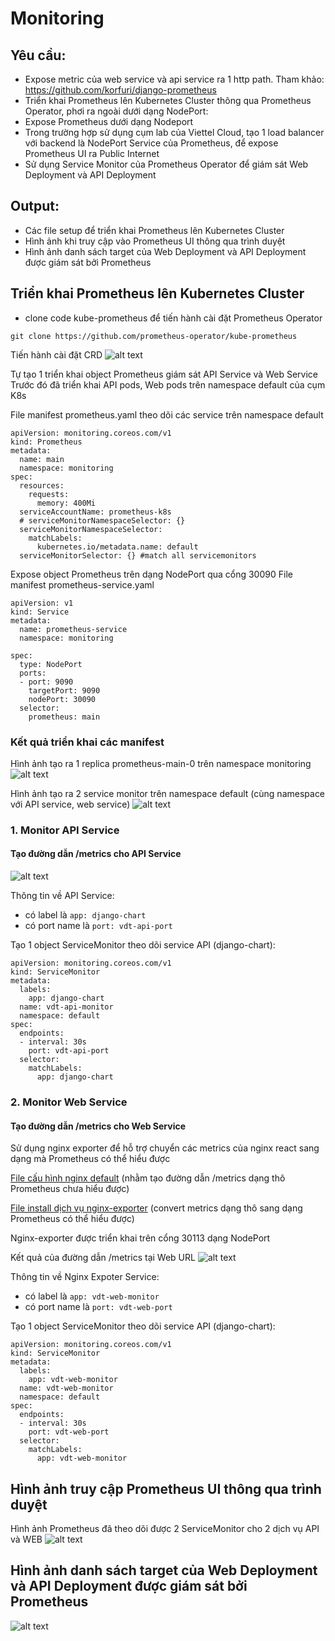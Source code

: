 # Monitoring 
## Yêu cầu:
- Expose metric của web service và api service ra 1 http path. Tham khảo:
https://github.com/korfuri/django-prometheus
- Triển khai Prometheus lên Kubernetes Cluster thông qua Prometheus Operator, phơi ra ngoài dưới dạng NodePort: 
- Expose Prometheus dưới dạng Nodeport
- Trong trường hợp sử dụng cụm lab của Viettel Cloud, tạo 1 load balancer với backend là NodePort Service của Prometheus, để expose Prometheus UI ra Public Internet 
- Sử dụng Service Monitor của Prometheus Operator để giám sát Web Deployment và API Deployment

## Output:
- Các file setup để triển khai Prometheus lên Kubernetes Cluster
- Hình ảnh khi truy cập vào Prometheus UI thông qua trình duyệt
- Hình ảnh danh sách target của Web Deployment và API Deployment được giám sát bởi Prometheus


## Triển khai Prometheus lên Kubernetes Cluster
- clone code kube-prometheus để tiến hành cài đặt Prometheus Operator
```
git clone https://github.com/prometheus-operator/kube-prometheus
```
Tiến hành cài đặt CRD
![alt text](./images/prometheus-crd.png)

Tự tạo 1 triển khai object Prometheus giám sát API Service và Web Service
Trước đó đã triển khai API pods, Web pods trên namespace default của cụm K8s

File manifest prometheus.yaml theo dõi các service trên namespace default
```
apiVersion: monitoring.coreos.com/v1
kind: Prometheus
metadata:
  name: main
  namespace: monitoring
spec:
  resources:
    requests:
      memory: 400Mi
  serviceAccountName: prometheus-k8s
  # serviceMonitorNamespaceSelector: {}
  serviceMonitorNamespaceSelector:
    matchLabels:
      kubernetes.io/metadata.name: default
  serviceMonitorSelector: {} #match all servicemonitors
```

Expose object Prometheus trên dạng NodePort qua cổng 30090
File manifest prometheus-service.yaml
```
apiVersion: v1
kind: Service
metadata:
  name: prometheus-service
  namespace: monitoring

spec:
  type: NodePort
  ports:
  - port: 9090
    targetPort: 9090
    nodePort: 30090
  selector:
    prometheus: main                      
```

### Kết quả triển khai các manifest 

Hình ảnh tạo ra 1 replica prometheus-main-0 trên namespace monitoring
![alt text](./images/pod-monitoring.png)

Hình ảnh tạo ra 2 service monitor trên namespace default (cùng namespace với API service, web service)
![alt text](./images/servicemonitor.png)

### 1. Monitor API Service

#### Tạo đường dẫn /metrics cho API Service
![alt text](./images/django-metrics.png)

Thông tin về API Service:
- có label là ```app: django-chart```
- có port name là ```port: vdt-api-port```

Tạo 1 object ServiceMonitor theo dõi service API (django-chart):
```
apiVersion: monitoring.coreos.com/v1
kind: ServiceMonitor
metadata:
  labels:
    app: django-chart
  name: vdt-api-monitor
  namespace: default
spec:
  endpoints:
  - interval: 30s
    port: vdt-api-port
  selector:
    matchLabels:
      app: django-chart
```

### 2. Monitor Web Service

#### Tạo đường dẫn /metrics cho Web Service
Sử dụng nginx exporter để hỗ trợ chuyển các metrics của nginx react sang dạng mà Prometheus có thể hiểu được

[File cấu hình nginx default](https://github.com/Vinh1507/vdt-web/blob/main/nginx-config/default.conf) (nhằm tạo đường dẫn /metrics dạng thô Prometheus chưa hiểu được)

[File install dịch vụ nginx-exporter](https://github.com/Vinh1507/vdt-web/blob/main/helm-chart/templates/nginx-exporter-deployment.yaml) (convert metrics dạng thô sang dạng Prometheus có thể hiểu được)

Nginx-exporter được triển khai trên cổng 30113 dạng NodePort


Kết quả của đường dẫn /metrics tại Web URL
![alt text](./images/nginx-exporter-metrics.png)

Thông tin về Nginx Expoter Service:
- có label là ```app: vdt-web-monitor```
- có port name là ```port: vdt-web-port```

Tạo 1 object ServiceMonitor theo dõi service API (django-chart):
```
apiVersion: monitoring.coreos.com/v1
kind: ServiceMonitor
metadata:
  labels:
    app: vdt-web-monitor
  name: vdt-web-monitor
  namespace: default
spec:
  endpoints:
  - interval: 30s
    port: vdt-web-port
  selector:
    matchLabels:
      app: vdt-web-monitor
```

## Hình ảnh truy cập Prometheus UI thông qua trình duyệt

Hình ảnh Prometheus đã theo dõi được 2 ServiceMonitor cho 2 dịch vụ API và WEB
![alt text](./images/prometheus-servicemonitor.png)

## Hình ảnh danh sách target của Web Deployment và API Deployment được giám sát bởi Prometheus

![alt text](./images/prometheus-targets.png)